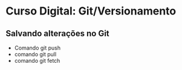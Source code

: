# Curso Digital: Git/Versionamento

## Salvando alterações no Git
* Comando git push
* comando git pull
* comando git fetch

